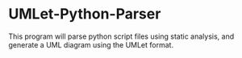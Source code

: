 # UMLet-Python-Parser
This program will parse python script files using static analysis, and generate a UML diagram using the UMLet format.
